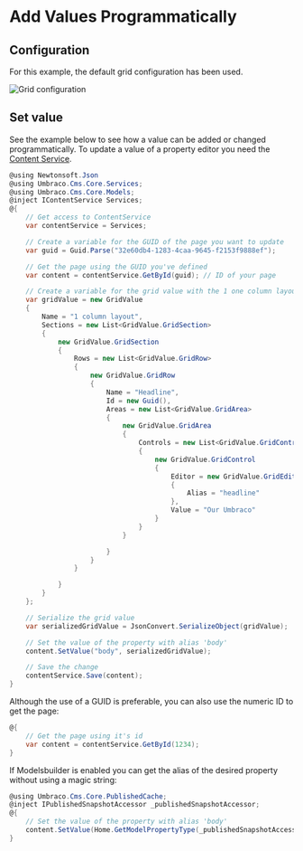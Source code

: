 # Add Values Programmatically

## Configuration

For this example, the default grid configuration has been used.

![Grid configuration](../../built-in-property-editors/grid-layout/Images/Grid-configuration.jpg)

## Set value

See the example below to see how a value can be added or changed programmatically. To update a value of a property editor you need the [Content Service](../../../../../reference/management/services-reference/contentservice/).

```csharp
@using Newtonsoft.Json
@using Umbraco.Cms.Core.Services;
@using Umbraco.Cms.Core.Models;
@inject IContentService Services;
@{
	// Get access to ContentService
	var contentService = Services;

	// Create a variable for the GUID of the page you want to update
	var guid = Guid.Parse("32e60db4-1283-4caa-9645-f2153f9888ef");

	// Get the page using the GUID you've defined
	var content = contentService.GetById(guid); // ID of your page

	// Create a variable for the grid value with the 1 one column layout and add a headline
	var gridValue = new GridValue
	{
		Name = "1 column layout",
		Sections = new List<GridValue.GridSection>
		{
			new GridValue.GridSection
			{
				Rows = new List<GridValue.GridRow>
				{
					new GridValue.GridRow
					{
						Name = "Headline",
						Id = new Guid(),
						Areas = new List<GridValue.GridArea>
						{
							new GridValue.GridArea
							{
								Controls = new List<GridValue.GridControl>
								{
									new GridValue.GridControl
									{
										Editor = new GridValue.GridEditor
										{
											Alias = "headline"
										},
										Value = "Our Umbraco"
									}
								}
							}

						}
					}
				}

			}
		}
	};

	// Serialize the grid value
	var serializedGridValue = JsonConvert.SerializeObject(gridValue);

	// Set the value of the property with alias 'body'
	content.SetValue("body", serializedGridValue);

	// Save the change
	contentService.Save(content);
}
```

Although the use of a GUID is preferable, you can also use the numeric ID to get the page:

```csharp
@{
    // Get the page using it's id
    var content = contentService.GetById(1234); 
}
```

If Modelsbuilder is enabled you can get the alias of the desired property without using a magic string:

```csharp
@using Umbraco.Cms.Core.PublishedCache;
@inject IPublishedSnapshotAccessor _publishedSnapshotAccessor;
@{
    // Set the value of the property with alias 'body'
    content.SetValue(Home.GetModelPropertyType(_publishedSnapshotAccessor, x => x.Body).Alias, serializedGridValue);
}
```
